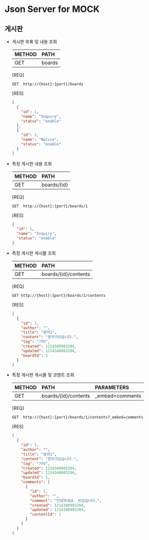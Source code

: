 # Json Server for MOCK

## 게시판

- 게시판 목록 및 내용 조회

  | METHOD  | PATH    |
  | ------- |:------- |
  | GET     | boards  |

  [REQ]
  ```http
  GET  http://{host}:{port}/boards
  ```
  [RES]
  ```json
  [
    {
      "id": 1,
      "name": "Inquiry",
      "status": "enable"
    },
    {
      "id": 2,
      "name": "Notice",
      "status": "enable"
    }
  ]
  ```

- 특정 게시판 내용 조회

  | METHOD  | PATH        | 
  | ------- |:----------- |
  | GET     | boards/{id} |

  [REQ]
  ```http
  GET  http://{host}:{port}/boards/1
  ```
  [RES]
  ```json
  {
    "id": 1,
    "name": "Inquiry",
    "status": "enable"
  }
  ```

- 특정 게시판 게시물 조회

  | METHOD  | PATH                 | 
  | ------- |:-------------------- |
  | GET     | boards/{id}/contents |

  [REQ]
  ```http
  GET http://{host}:{port}/boards/1/contents
  ```
  [RES]
  ```json
  [
    {
      "id": 1,
      "author": "",
      "title": "문의1",
      "content": "문의가있습니다.",
      "tag": "기타",
      "created": 1214340983204,
      "updated": 1214340983204,
      "boardId": 1
    }
  ]
  ```

- 특정 게시판 게시물 및 코멘트 조회

  | METHOD  | PATH                 | PARAMETERS      |
  | ------- |:-------------------- |:--------------- |
  | GET     | boards/{id}/contents | _embed=comments |

  [REQ]
  ```http
  GET  http://{host}:{port}/boards/1/contents?_embed=comments
  ```
  [RES]
  ```json
  [
    {
      "id": 1,
      "author": "",
      "title": "문의1",
      "content": "문의가있습니다.",
      "tag": "기타",
      "created": 1214340983204,
      "updated": 1214340983204,
      "boardId": 1,
      "comments": [
        {
          "id": 1,
          "author": "",
          "comment": "안녕하세요. 반갑습니다.",
          "created": 1214340983204,
          "updated": 1214340983204,
          "contentId": 1
        }
      ]
    }
  ]
  ```